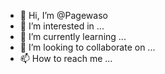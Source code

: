 - 👋 Hi, I’m @Pagewaso
- 👀 I’m interested in ...
- 🌱 I’m currently learning ...
- 💞️ I’m looking to collaborate on ...
- 📫 How to reach me ...

<!---
Pagewaso/Pagewaso is a ✨ special ✨ repository because its `README.md` (this file) appears on your GitHub profile.
You can click the Preview link to take a look at your changes.
--->
